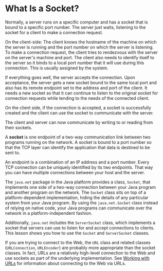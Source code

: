
# What Is a Socket?

Normally, a server runs on a specific computer and has a socket that is bound to a specific port number. The server just waits, listening to the socket for a client to make a connection request.

On the client-side: The client knows the hostname of the machine on which the server is running and the port number on which the server is listening. To make a connection request, the client tries to rendezvous with the server on the server's machine and port. The client also needs to identify itself to the server so it binds to a local port number that it will use during this connection. This is usually assigned by the system.

If everything goes well, the server accepts the connection. Upon acceptance, the server gets a new socket bound to the same local port and also has its remote endpoint set to the address and port of the client. It needs a new socket so that it can continue to listen to the original socket for connection requests while tending to the needs of the connected client.

On the client side, if the connection is accepted, a socket is successfully created and the client can use the socket to communicate with the server.

The client and server can now communicate by writing to or reading from their sockets.

A **socket** is one endpoint of a two-way communication link between two programs running on the network. A socket is bound to a port number so that the TCP layer can identify the application that data is destined to be sent to.

An endpoint is a combination of an IP address and a port number. Every TCP connection can be uniquely identified by its two endpoints. That way you can have multiple connections between your host and the server.

The `java.net` package in the Java platform provides a class, `Socket`, that implements one side of a two-way connection between your Java program and another program on the network. The `Socket` class sits on top of a platform-dependent implementation, hiding the details of any particular system from your Java program. By using the `java.net.Socket` class instead of relying on native code, your Java programs can communicate over the network in a platform-independent fashion.

Additionally, `java.net` includes the `ServerSocket` class, which implements a socket that servers can use to listen for and accept connections to clients. This lesson shows you how to use the `Socket` and `ServerSocket` classes.

If you are trying to connect to the Web, the `URL` class and related classes (`URLConnection`, `URLEncoder`) are probably more appropriate than the socket classes. In fact, URLs are a relatively high-level connection to the Web and use sockets as part of the underlying implementation. See 
[Working with URLs](../urls/index.html) for information about connecting to the Web via URLs.
